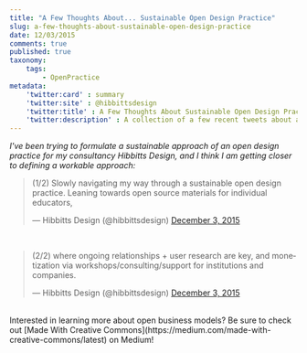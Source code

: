 ```yaml
---
title: "A Few Thoughts About... Sustainable Open Design Practice"
slug: a-few-thoughts-about-sustainable-open-design-practice
date: 12/03/2015
comments: true
published: true
taxonomy:
    tags:
        - OpenPractice
metadata:
    'twitter:card' : summary
    'twitter:site' : @hibbittsdesign
    'twitter:title' : A Few Thoughts About Sustainable Open Design Practice
    'twitter:description' : A collection of a few recent tweets about a sustainable design practice.
---
```


_I've been trying to formulate a sustainable approach of an open design practice for my consultancy Hibbitts Design, and I think I am getting closer to defining a workable approach:_

<blockquote class="twitter-tweet" lang="en"><p lang="en" dir="ltr">(1/2) Slowly navigating my way through a sustainable open design practice. Leaning towards open source materials for individual educators,</p>&mdash; Hibbitts Design (@hibbittsdesign) <a href="https://twitter.com/hibbittsdesign/status/672226903848148992">December 3, 2015</a></blockquote>
<script async src="//platform.twitter.com/widgets.js" charset="utf-8"></script>
<br>
<blockquote class="twitter-tweet" lang="en"><p lang="en" dir="ltr">(2/2) where ongoing relationships + user research are key, and monetization via workshops/consulting/support for institutions and companies.</p>&mdash; Hibbitts Design (@hibbittsdesign) <a href="https://twitter.com/hibbittsdesign/status/672226944331571200">December 3, 2015</a></blockquote>
<script async src="//platform.twitter.com/widgets.js" charset="utf-8"></script>
<br>
Interested in learning more about open business models? Be sure to check out [Made With Creative Commons](https://medium.com/made-with-creative-commons/latest) on Medium!
